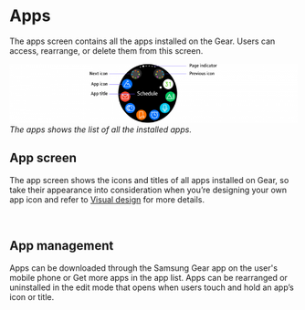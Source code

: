 # Apps

The apps screen contains all the apps installed on the Gear. Users can access, rearrange, or delete them from this screen.


![](media/5.5.0-800x165.png)  
*The apps shows the list of all the installed apps.*

## App screen

The app screen shows the icons and titles of all apps installed on Gear, so take their appearance into consideration when you’re designing your own app icon and refer to [Visual design](../visual-design/colors.md#theme_colors) for more details.

 

## App management

Apps can be downloaded through the Samsung Gear app on the user's mobile phone or Get more apps in the app list. Apps can be rearranged or uninstalled in the edit mode that opens when users touch and hold an app’s icon or title.

 
